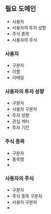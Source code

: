 ## 필요 도메인
- 사용자
- 사용자의 투자 성향
- 주식 종목
- 사용자의 주식
### 사용자
- 구분자
- 이름
- 이메일
### 사용자의 투자 성향
- 구분자
- 사용자 구분자
- 투자 성향
- 관심 섹터
- 투자 기간
### 주식 종목
- 구분자
- 종목명
- 
### 사용자의 주식
- 구분자
- 주식 종목 구분자
- 사용자 구분자
- 